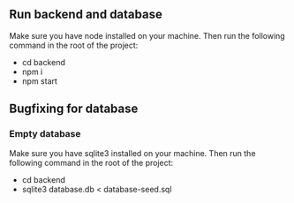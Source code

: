 ## Run backend and database

Make sure you have node installed on your machine. Then run the following command in the root of the project:

- cd backend
- npm i
- npm start

## Bugfixing for database

### Empty database

Make sure you have sqlite3 installed on your machine. Then run the following command in the root of the project:

- cd backend
- sqlite3 database.db < database-seed.sql
